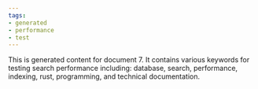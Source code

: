 ```yaml
---
tags:
- generated
- performance
- test
---
```

This is generated content for document 7. It contains various keywords for testing search performance including: database, search, performance, indexing, rust, programming, and technical documentation.